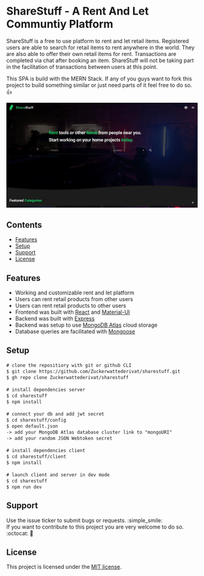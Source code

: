 # ShareStuff - A Rent And Let Communtiy Platform

ShareStuff is a free to use platform to rent and let retail items. 
Registered users are able to search for retail items to rent anywhere in the world. They are also able to offer their own retail items for rent.
Transactions are completed via chat after booking an item. ShareStuff will not be taking part in the facilitation of transactions between users at this point.

This SPA is build with the MERN Stack. If any of you guys want to fork this project to build something similar or just need parts of it feel free to do so. :+1:

![Homescreen](https://github.com/Zuckerwattederivat/public/blob/master/sharestuff_media/homescreen.gif)


## Contents

* [Features](https://github.com/Zuckerwattederivat/sharestuff#features)
* [Setup](https://github.com/Zuckerwattederivat/sharestuff#setup)
* [Support](https://github.com/Zuckerwattederivat/sharestuff#support)
* [License](https://github.com/Zuckerwattederivat/sharestuff#license)

## Features

* Working and customizable rent and let platform
* Users can rent retail products from other users
* Users can rent retail products to other users
* Frontend was built with [React](https://github.com/facebook/react) and [Material-UI](https://github.com/mui-org/material-ui)
* Backend was built with [Express](https://github.com/expressjs/express)
* Backend was setup to use [MongoDB Atlas](https://www.mongodb.com/cloud/atlas) cloud storage
* Database queries are facilitated with [Mongoose](https://github.com/Automattic/mongoose)

## Setup

```
# clone the repositiory with git or github CLI
$ git clone https://github.com/Zuckerwattederivat/sharestuff.git
$ gh repo clone Zuckerwattederivat/sharestuff

# install dependencies server
$ cd sharestuff
$ npm install

# connect your db and add jwt secret
$ cd sharestuff/config
$ open default.json
-> add your MongoDB Atlas database cluster link to "mongoURI"
-> add your random JSON Webtoken secret

# install dependencies client
$ cd sharestuff/client
$ npm install

# launch client and server in dev mode
$ cd sharestuff
$ npm run dev
```

## Support

Use the issue ticker to submit bugs or requests. :simple_smile: <br>
If you want to contribute to this project you are very welcome to do so. :octocat: :metal:

## License

This project is licensed under the [MIT license](https://en.wikipedia.org/wiki/MIT_License).
